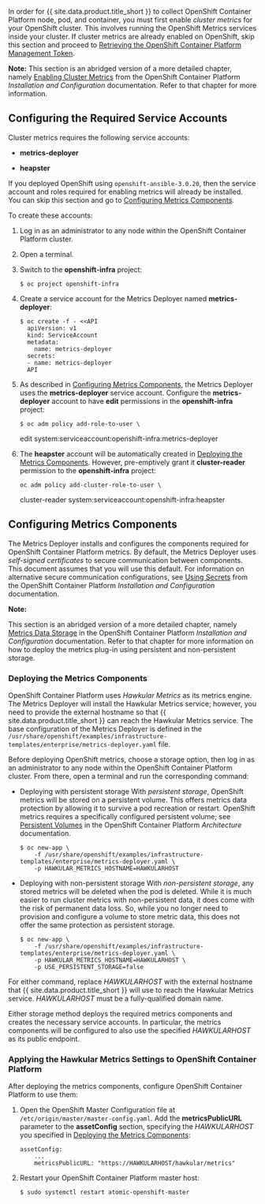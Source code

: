 In order for {{ site.data.product.title_short }} to collect OpenShift Container Platform node, pod, and container, you must first enable *cluster
metrics* for your OpenShift cluster. This involves running the OpenShift
Metrics services inside your cluster. If cluster metrics are already
enabled on OpenShift, skip this section and proceed to
[Retrieving the OpenShift Container Platform Management Token](#retrieving-the-openshift-container-platform-management-token).

**Note:** This section is an abridged version of a more detailed chapter, namely
[Enabling Cluster Metrics](https://access.redhat.com/documentation/en-us/openshift_container_platform/3.9/html/installation_and_configuration/install-config-cluster-metrics) from the OpenShift Container Platform *Installation and Configuration* documentation. Refer to that chapter for more information.

## Configuring the Required Service Accounts

Cluster metrics requires the following service accounts:

  - **metrics-deployer**

  - **heapster**

<div class="important">

If you deployed OpenShift using `openshift-ansible-3.0.20`, then the
service account and roles required for enabling metrics will already be
installed. You can skip this section and go to [Configuring Metrics
Components](#ocp-metrics-storage).

</div>

To create these accounts:

1.  Log in as an administrator to any node within the OpenShift
    Container Platform cluster.

2.  Open a terminal.

3.  Switch to the **openshift-infra** project:

        $ oc project openshift-infra

4.  Create a service account for the Metrics Deployer named
    **metrics-deployer**:

        $ oc create -f - <<API
          apiVersion: v1
          kind: ServiceAccount
          metadata:
            name: metrics-deployer
          secrets:
          - name: metrics-deployer
          API

5.  As described in [Configuring Metrics Components](#ocp-metrics-storage), the Metrics Deployer uses the
    **metrics-deployer** service account. Configure the
    **metrics-deployer** account to have **edit** permissions in the
    **openshift-infra** project:

        $ oc adm policy add-role-to-user \
    edit system:serviceaccount:openshift-infra:metrics-deployer

6.  The **heapster** account will be automatically created in [Deploying the Metrics Components](#ocp-metrics-deploy). However, pre-emptively
    grant it **cluster-reader** permission to the **openshift-infra**
    project:

        oc adm policy add-cluster-role-to-user \
    cluster-reader system:serviceaccount:openshift-infra:heapster

## Configuring Metrics Components

The Metrics Deployer installs and configures the components required for
OpenShift Container Platform metrics. By default, the Metrics Deployer
uses *self-signed certificates* to secure communication between
components. This document assumes that you will use this default. For
information on alternative secure communication configurations, see
[Using Secrets](https://access.redhat.com/documentation/en-us/openshift_container_platform/3.9/html/installation_and_configuration/install-config-cluster-metrics#metrics-using-secrets)
from the OpenShift Container Platform *Installation and Configuration*
documentation.

**Note:**

This section is an abridged version of a more detailed chapter, namely [Metrics Data Storage](https://access.redhat.com/documentation/en-us/openshift_container_platform/3.9/html/installation_and_configuration/install-config-cluster-metrics#metrics-data-storage)
in the OpenShift Container Platform *Installation and Configuration* documentation. Refer to that chapter for more information on how to deploy the metrics plug-in using persistent and non-persistent storage.

### Deploying the Metrics Components

OpenShift Container Platform uses *Hawkular Metrics* as its metrics
engine. The Metrics Deployer will install the Hawkular Metrics service;
however, you need to provide the external hostname so that
{{ site.data.product.title_short }} can reach the Hawkular Metrics service. The base configuration of the Metrics Deployer is defined in the
`/usr/share/openshift/examples/infrastructure-templates/enterprise/metrics-deployer.yaml`
file.

Before deploying OpenShift metrics, choose a storage option, then log in
as an administrator to any node within the OpenShift Container Platform
cluster. From there, open a terminal and run the corresponding command:

  - Deploying with persistent storage
    With *persistent storage*, OpenShift metrics will be stored on a
    persistent volume. This offers metrics data protection by allowing
    it to survive a pod recreation or restart. OpenShift metrics
    requires a specifically configured persistent volume; see
    [Persistent Volumes](https://access.redhat.com/documentation/en-us/openshift_container_platform/3.9/html/architecture/additional-concepts#persistent-volumes)
    in the OpenShift Container Platform *Architecture* documentation.

        $ oc new-app \
            -f /usr/share/openshift/examples/infrastructure-templates/enterprise/metrics-deployer.yaml \
            -p HAWKULAR_METRICS_HOSTNAME=HAWKULARHOST

  - Deploying with non-persistent storage
    With *non-persistent storage*, any stored metrics will be deleted
    when the pod is deleted. While it is much easier to run cluster
    metrics with non-persistent data, it does come with the risk of
    permanent data loss. So, while you no longer need to provision and
    configure a volume to store metric data, this does not offer the
    same protection as persistent storage.

        $ oc new-app \
            -f /usr/share/openshift/examples/infrastructure-templates/enterprise/metrics-deployer.yaml \
            -p HAWKULAR_METRICS_HOSTNAME=HAWKULARHOST \
            -p USE_PERSISTENT_STORAGE=false

For either command, replace *HAWKULARHOST* with the external hostname
that {{ site.data.product.title_short }} will use to reach the Hawkular Metrics
service. *HAWKULARHOST* must be a fully-qualified domain name.

Either storage method deploys the required metrics components and
creates the necessary service accounts. In particular, the metrics
components will be configured to also use the specified *HAWKULARHOST*
as its public endpoint.

### Applying the Hawkular Metrics Settings to OpenShift Container Platform

After deploying the metrics components, configure OpenShift Container
Platform to use them:

1.  Open the OpenShift Master Configuration file at
    `/etc/origin/master/master-config.yaml`. Add the
    **metricsPublicURL** parameter to the **assetConfig** section,
    specifying the *HAWKULARHOST* you specified in [Deploying the
    Metrics Components](#ocp-metrics-deploy):

        assetConfig:
            ...
            metricsPublicURL: "https://HAWKULARHOST/hawkular/metrics"

2.  Restart your OpenShift Container Platform master host:

        $ sudo systemctl restart atomic-openshift-master
